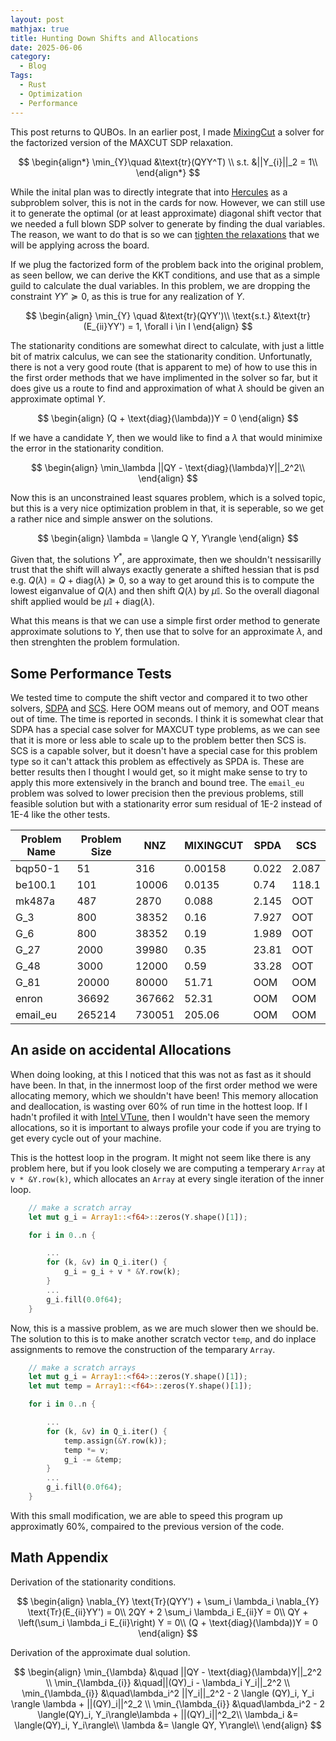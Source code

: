 ```yaml
---
layout: post
mathjax: true
title: Hunting Down Shifts and Allocations
date: 2025-06-06
category:
  - Blog
Tags:
  - Rust
  - Optimization
  - Performance
---
```


This post returns to QUBOs. In an earlier post, I made [MixingCut](https://github.com/DKenefake/MixingCut) a solver for the factorized version of the MAXCUT SDP relaxation. 

$$
\begin{align*}
\min_{Y}\quad &\text{tr}(QYY^T) \\
s.t. &||Y_{i}||_2 = 1\\
\end{align*}
$$

While the inital plan was to directly integrate that into [Hercules](https://github.com/DKenefake/hercules/) as a subproblem solver, this is not in the cards for now. However, we can still use it to generate the optimal (or at least approximate) diagonal shift vector that we needed a full blown SDP solver to generate by finding the dual variables. The reason, we want to do that is so we can [tighten the relaxations](https://dkenefake.github.io/blog/bb5) that we will be applying across the board. 

If we plug the factorized form of the problem back into the original problem, as seen bellow, we can derive the KKT conditions, and use that as a simple guild to calculate the dual variables. In this problem, we are dropping the constraint $YY' \succeq 0$, as this is true for any realization of $Y$.

$$
\begin{align}
    \min_{Y} \quad &\text{tr}(QYY')\\
    \text{s.t.} &\text{tr}(E_{ii}YY') = 1, \forall i \in I
\end{align}
$$

The stationarity conditions are somewhat direct to calculate, with just a little bit of matrix calculus, we can see the stationarity condition. Unfortunatly, there is not a very good route (that is apparent to me) of how to use this in the first order methods that we have implimented in the solver so far, but it does give us a route to find and approximation of what $\lambda$ should be given an approximate optimal $Y$.

$$
\begin{align}
    (Q + \text{diag}(\lambda))Y = 0
\end{align}
$$

If we have a candidate $Y$, then we would like to find a $\lambda$ that would minimixe the error in the stationarity condition.

$$
\begin{align}
    \min_\lambda ||QY - \text{diag}(\lambda)Y||_2^2\\
\end{align}
$$

Now this is an unconstrained least squares problem, which is a solved topic, but this is a very nice optimization problem in that, it is seperable, so we get a rather nice and simple answer on the solutions.

$$
\begin{align}
    \lambda =  \langle Q Y, Y\rangle
\end{align}
$$

Given that, the solutions $Y^*$, are approximate, then we shouldn't nessisarilly trust that the shift will always exactly generate a shifted hessian that is psd e.g. $Q(\lambda) = Q + \text{diag}(\lambda) \succeq 0$, so a way to get around this is to compute the lowest eiganvalue of $Q(\lambda)$ and then shift $Q(\lambda)$ by $\mu \mathbb{I}$. So the overall diagonal shift applied would be $\mu \mathbb{I} + \text{diag}(\lambda)$.

What this means is that we can use a simple first order method to generate approximate solutions to $Y$, then use that to solve for an approximate $\lambda$, and then strenghten the problem formulation.

## Some Performance Tests

We tested time to compute the shift vector and compared it to two other solvers, [SDPA](https://sdpa.sourceforge.net/) and [SCS](https://www.cvxgrp.org/scs/). Here OOM means out of memory, and OOT means out of time. The time is reported in seconds. I think it is somewhat clear that SDPA has a special case solver for MAXCUT type problems, as we can see that it is more or less able to scale up to the problem better then SCS is. SCS is a capable solver, but it doesn't have a special case for this problem type so it can't attack this problem as effectively as SPDA is. These are better results then I thought I would get, so it might make sense to try to apply this more extensively in the branch and bound tree. The ```email_eu``` problem was solved to lower precision then the previous problems, still feasible solution but with a stationarity error sum residual of 1E-2 instead of 1E-4 like the other tests.

| Problem Name | Problem Size | NNZ    | MIXINGCUT | SPDA  | SCS   |
|--------------|--------------|--------|-----------|-------|-------|
| bqp50-1      | 51           | 316    | 0.00158   | 0.022 | 2.087 |
| be100.1      | 101          | 10006  | 0.0135    | 0.74  | 118.1 |
| mk487a       | 487          | 2870   | 0.088     | 2.145 | OOT   |
| G_3          | 800          | 38352  | 0.16      | 7.927 | OOT   |
| G_6          | 800          | 38352  | 0.19      | 1.989 | OOT   |
| G_27         | 2000         | 39980  | 0.35      | 23.81 | OOT   |
| G_48         | 3000         | 12000  | 0.59      | 33.28 | OOT   |
| G_81         | 20000        | 80000  | 51.71     | OOM   | OOM   |
| enron        | 36692        | 367662 | 52.31     | OOM   | OOM   |
| email_eu     | 265214       | 730051 | 205.06    | OOM   | OOM   |


## An aside on accidental Allocations

When doing looking, at this I noticed that this was not as fast as it should have been. In that, in the innermost loop of the first order method we were allocating memory, which we shouldn't have been! This memory allocation and deallocation, is wasting over 60% of run time in the hottest loop. If I hadn't profiled it with [Intel VTune](https://www.intel.com/content/www/us/en/developer/tools/oneapi/vtune-profiler.html), then I wouldn't have seen the memory allocations, so it is important to always profile your code if you are trying to get every cycle out of your machine.

This is the hottest loop in the program. It might not seem like there is any problem here, but if you look closely we are computing a temperary ```Array``` at ```v * &Y.row(k)```, which allocates an ```Array``` at every single iteration of the inner loop.  

```rust
    // make a scratch array
    let mut g_i = Array1::<f64>::zeros(Y.shape()[1]);

    for i in 0..n {

        ...
        for (k, &v) in Q_i.iter() {
            g_i = g_i + v * &Y.row(k);
        }
        ...
        g_i.fill(0.0f64);
    }
```

Now, this is a massive problem, as we are much slower then we should be. The solution to this is to make another scratch vector ```temp```, and do inplace assignments to remove the construction of the temparary ```Array```.

```rust
    // make a scratch arrays
    let mut g_i = Array1::<f64>::zeros(Y.shape()[1]);
    let mut temp = Array1::<f64>::zeros(Y.shape()[1]);

    for i in 0..n {

        ...
        for (k, &v) in Q_i.iter() {
            temp.assign(&Y.row(k));
            temp *= v;
            g_i -= &temp;
        }
        ...
        g_i.fill(0.0f64);
    }
```

With this small modification, we are able to speed this program up approximatly 60%, compaired to the previous version of the code. 

## Math Appendix

Derivation of the stationarity conditions.

$$
\begin{align}
    \nabla_{Y} \text{Tr}(QYY') + \sum_i \lambda_i \nabla_{Y} \text{Tr}(E_{ii}YY') = 0\\
    2QY + 2 \sum_i \lambda_i E_{ii}Y = 0\\
    QY + \left(\sum_i \lambda_i E_{ii}\right) Y = 0\\
    (Q + \text{diag}(\lambda))Y = 0
\end{align}
$$

Derivation of the approximate dual solution.

$$
\begin{align}
    \min_{\lambda} &\quad ||QY - \text{diag}(\lambda)Y||_2^2 \\
    \min_{\lambda_{i}} &\quad||(QY)_i - \lambda_i Y_i||_2^2 \\
    \min_{\lambda_{i}} &\quad\lambda_i^2 ||Y_i||_2^2  - 2 \langle (QY)_i, Y_i \rangle \lambda + ||(QY)_i||^2_2 \\
    \min_{\lambda_{i}} &\quad\lambda_i^2  - 2 \langle(QY)_i, Y_i\rangle\lambda + ||(QY)_i||^2_2\\
    \lambda_i &= \langle(QY)_i, Y_i\rangle\\
    \lambda &= \langle QY, Y\rangle\\
\end{align}
$$

